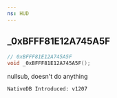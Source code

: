 ```yaml
---
ns: HUD
---
```

## _0xBFFF81E12A745A5F

```c
// 0xBFFF81E12A745A5F
void _0xBFFF81E12A745A5F();
```

nullsub, doesn't do anything

```
NativeDB Introduced: v1207
```

